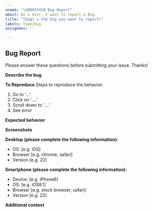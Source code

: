```yaml
---
nname: "\U0001F41B Bug Report"
about: As a User, I want to report a Bug.
title: "[bug] < the bug you want to report>"
labels: type/bug
assignees: ''

---
```


## Bug Report

Please answer these questions before submitting your issue. Thanks!

**Describe the bug**
<!-- A clear and concise description of what the bug is.-->

**To Reproduce**
Steps to reproduce the behavior:
1. Go to '...'
2. Click on '....'
3. Scroll down to '....'
4. See error

**Expected behavior**
<!-- A clear and concise description of what you expected to happen.-->

**Screenshots**
<!-- If applicable, add screenshots to help explain your problem.-->

**Desktop (please complete the following information):**
 - OS: [e.g. iOS]
 - Browser [e.g. chrome, safari]
 - Version [e.g. 22]

**Smartphone (please complete the following information):**
 - Device: [e.g. iPhone6]
 - OS: [e.g. iOS8.1]
 - Browser [e.g. stock browser, safari]
 - Version [e.g. 22]

**Additional context**
<!-- Add any other context about the problem here.-->
